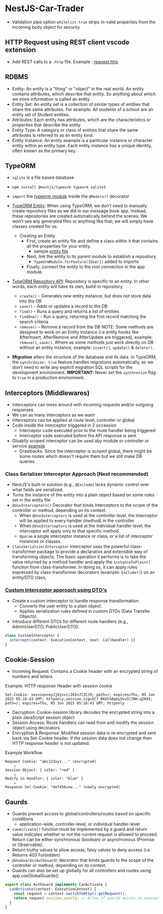 # NestJS-Car-Trader

- Validation pipe option `whitelist:true` strips in-valid properties from the incoming body object for security

## HTTP Request using REST client vscode extension

- Add REST calls to a `.http` file. Example : [request.http](4-car-trader-app/request.http)

## RDBMS

- Entity: An entity is a "thing" or "object" in the real world. An entity contains attributes, which describe that entity. So anything about which we store information is called an entity.
- Entity Set: An entity set is a collection of similar types of entities that share the same attributes. For example: All students of a school are an entity set of Student entities.
- Attributes: Each entity has attributes, which are the characteristics or properties that describe the entity.
- Entity Type: A category or class of entities that share the same attributes is referred to as an entity kind.
- Entity Instance: An entity example is a particular instance or character entity within an entity type. Each entity instance has a unique identity, often known as the primary key.

## TypeORM

- `sqlite` is a file based database
- `npm install @nestjs/typeorm typeorm sqlite3`
- `import` the [typeorm module](src/app.module.ts) inside the `@Module()` decorator
- [TypeORM Entity](4-car-trader-app/screenshots/4-TypeORM-entity.png): When using TypeORM, we don't need to manually create repository files as we did in our message book app. Instead, these repositories are created automatically behind the scenes. We won't see any generated files or anything like that; we will simply have classes created for us.

  - Creating an Entity
    - First, create an entity file and define a class within it that contains all the properties for your entity.
      - sample [entity file](4-car-trader-app/src/users/users.entity.ts)
    - Next, link the entity to its parent module to establish a repository.
      - `TypeOrmModule.forFeature([User])` added to imports
    - Finally, connect the entity to the root connection in the app module.

- [TypeORM Repository API](https://typeorm.io/repository-api): Repository is specific to an entity. In other words, each entity will have its own, build-in repository
  - `create()` - Generates new entity instance, but does not store data into the DB
  - `save()` - Adds or updates a record to the DB
  - `find()` - Runs a query and returns a list of entities
  - `findOne()` - Run a query, returning the first record matching the search criteria
  - `remove()` - Remove a record from the DB
    NOTE: Some methods are designed to work on an Entity instance (i.e.entity hooks like AfterInsert, AfterRemove and AfterUpdate are triggered), example: `remove()`, `save()`. Where as some methods just work directly on DB without an entity instance, example: `insert()`, `update()` & `delete()`.
- **Migration** alters the structure of the database and its data. In TypeORM, the `synchronize: true` feature handles migrations automatically, so we don't need to write any explicit migration SQL scripts for the development environment.
  **IMPORTANT:** Never set the `synchronize` flag to `true` in a production environment.

## Interceptors (Middlewares)

- Interceptors can mess around with incoming requests and/or outgoing responses
- We can as many interceptors as we want
- Interceptors can be applied at route level, controller or global
- Code inside the interceptor triggered in 2 occassion
  - Interceptor code executed prior to the route handler being triggered
  - Interceptor code executed before the API response is sent
- Gloablly scoped interceptor can be used aby module or controller or service [example](4-car-trader-app/src/users/users.module.ts)
  - Drawbacks: Since the interceptor is scoped global, there might be some routes which doesn't require them but we still make DB queries

### Class Serializer Interceptor Approach (Nest recommended)

- NestJS's built-in solution (e.g., `@Exclude`) lacks dynamic control over what fields are serialized.
- Turns the instance of the entity into a plain object based on some rules set in the entity file
- `@UseInterceptors()` Decorator that binds interceptors to the scope of the controller or method, depending on its context.
  - When `@UseInterceptors` is used at the controller level, the interceptor will be applied to every handler (method) in the controller.
  - When `@UseInterceptors` is used at the individual handler level, the interceptor will apply only to that specific method.
  - `@param` a single interceptor instance or class, or a list of interceptor instances or classes.
- `ClassSerializerInterceptor` interceptor uses the powerful class-transformer package to provide a declarative and extensible way of transforming objects. The basic operation it performs is to take the value returned by a method handler and apply the `instanceToPlain()` function from class-transformer. In doing so, it can apply rules expressed by class-transformer decorators (example: `Exclude()`) on an entity/DTO class,

### [Custom Interceptor approach using DTO's](4-car-trader-app/src/users/interceptor/serialize.intercept.ts)

- Create a custom interceptor to handle response transformation
  - Converts the user entity to a plain object.
  - Applies serialization rules defined in custom DTOs (Data Transfer Objects).
- Introduce different DTOs for different route handlers (e.g., AdminUserDTO, PublicUserDTO).

```typescript
class CustomInterceptor {
  intercept(context: ExecutionContext, next: CallHandler) {}
}
```

## Cookie-Session

- Incoming Request: Contains a Cookie header with an encrypted string of numbers and letters

Example: HTTP response Header with session cookie

```text
Set-Cookie: session=eyJjb2xvciI6InJlZCJ9; path=/; expires=Thu, 05 Jun 2025 05:18:43 GMT; httponly,session.sig=1C7_KKdtGBqXyOsv5l7NH-q2K9I; path=/; expires=Thu, 05 Jun 2025 05:18:43 GMT; httponly
```

- Decryption: Cookie-session library decodes the encrypted string into a plain JavaScript session object
- Session Access: Route handlers can read from and modify the session object using decorators
- Encryption & Response: Modified session data is re-encrypted and sent back via Set-Cookie header. If the session data does not change then HTTP response header is not updated.

Example Workflow

```text
Request Cookie: "abc123xyz..." (encrypted)
    ↓
Session Object: { color: "red" }
    ↓
Modify in Handler: { color: "blue" }
    ↓
Response Set-Cookie: "def456uvw..." (newly encrypted)
```

## Gaurds

- Guards prevent access to global/controllers/routes based on specific conditions
  - application-wide, controller-level, or individual handler-level
- `canActivate()` function must be implemented by a guard and return value indicates whether or not the current request is allowed to proceed. Return can be either synchronous (boolean) or asynchronous (Promise or Observable).
- Return truthy values to allow access, falsy values to deny access (i.e. Returns 403 Forbidden)
- `@UseGuards(AuthGuard)` decorator that binds guards to the scope of the controller or method, depending on its context.
- Guards can also be set up globally for all controllers and routes using app.useGlobalGuards()

```typescript
export class AuthGuard implements CanActivate {
  canActivate(context: ExecutionContext) {
    const request = context.switchToHttp().getRequest();
    return request.session.userId; // Allow if userId exists in session
  }
}
```
